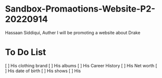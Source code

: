# Sandbox-Promaotions-Website-P2-20220914
Hassaan Siddiqui, Auther
I will be promoting a website about Drake



# To Do List 
[ ] His clothing brand 
[ ] His albums 
[ ] His Career History
[ ] His Net worth
[ ] His date of birth 
[ ] His shows 
[ ] His 